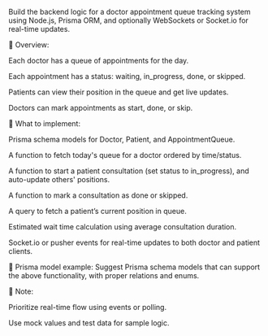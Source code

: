Build the backend logic for a doctor appointment queue tracking system using Node.js, Prisma ORM, and optionally WebSockets or Socket.io for real-time updates.

🏥 Overview:

Each doctor has a queue of appointments for the day.

Each appointment has a status: waiting, in_progress, done, or skipped.

Patients can view their position in the queue and get live updates.

Doctors can mark appointments as start, done, or skip.

🧠 What to implement:

Prisma schema models for Doctor, Patient, and AppointmentQueue.

A function to fetch today's queue for a doctor ordered by time/status.

A function to start a patient consultation (set status to in_progress), and auto-update others' positions.

A function to mark a consultation as done or skipped.

A query to fetch a patient’s current position in queue.

Estimated wait time calculation using average consultation duration.

Socket.io or pusher events for real-time updates to both doctor and patient clients.

💾 Prisma model example:
Suggest Prisma schema models that can support the above functionality, with proper relations and enums.

🎯 Note:

Prioritize real-time flow using events or polling.

Use mock values and test data for sample logic.